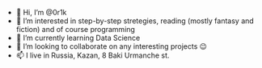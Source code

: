- 👋 Hi, I’m @0r1k
- 👀 I’m interested in step-by-step stretegies, reading (mostly fantasy and fiction) and of course programming
- 🌱 I’m currently learning Data Science
- 💞️ I’m looking to collaborate on any interesting projects 😉
- 📫 I live in Russia, Kazan, 8 Baki Urmanche st.

<!-- Some additional facts:
I'm from Azerbaijan 🇦🇿 -->

<!---
0r1k/0r1k is a ✨ special ✨ repository because its `README.md` (this file) appears on your GitHub profile.
You can click the Preview link to take a look at your changes.
--->
